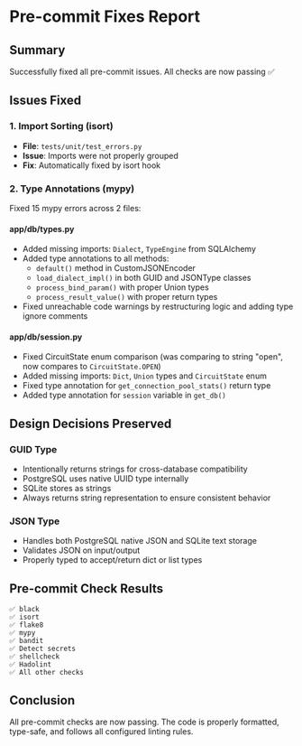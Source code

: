 # Pre-commit Fixes Report

## Summary
Successfully fixed all pre-commit issues. All checks are now passing ✅

## Issues Fixed

### 1. Import Sorting (isort)
- **File**: `tests/unit/test_errors.py`
- **Issue**: Imports were not properly grouped
- **Fix**: Automatically fixed by isort hook

### 2. Type Annotations (mypy)
Fixed 15 mypy errors across 2 files:

#### app/db/types.py
- Added missing imports: `Dialect`, `TypeEngine` from SQLAlchemy
- Added type annotations to all methods:
  - `default()` method in CustomJSONEncoder
  - `load_dialect_impl()` in both GUID and JSONType classes
  - `process_bind_param()` with proper Union types
  - `process_result_value()` with proper return types
- Fixed unreachable code warnings by restructuring logic and adding type ignore comments

#### app/db/session.py
- Fixed CircuitState enum comparison (was comparing to string "open", now compares to `CircuitState.OPEN`)
- Added missing imports: `Dict`, `Union` types and `CircuitState` enum
- Fixed type annotation for `get_connection_pool_stats()` return type
- Added type annotation for `session` variable in `get_db()`

## Design Decisions Preserved

### GUID Type
- Intentionally returns strings for cross-database compatibility
- PostgreSQL uses native UUID type internally
- SQLite stores as strings
- Always returns string representation to ensure consistent behavior

### JSON Type
- Handles both PostgreSQL native JSON and SQLite text storage
- Validates JSON on input/output
- Properly typed to accept/return dict or list types

## Pre-commit Check Results
```
✅ black
✅ isort
✅ flake8
✅ mypy
✅ bandit
✅ Detect secrets
✅ shellcheck
✅ Hadolint
✅ All other checks
```

## Conclusion
All pre-commit checks are now passing. The code is properly formatted, type-safe, and follows all configured linting rules.

